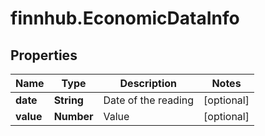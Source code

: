 # finnhub.EconomicDataInfo

## Properties

Name | Type | Description | Notes
------------ | ------------- | ------------- | -------------
**date** | **String** | Date of the reading | [optional] 
**value** | **Number** | Value | [optional] 


